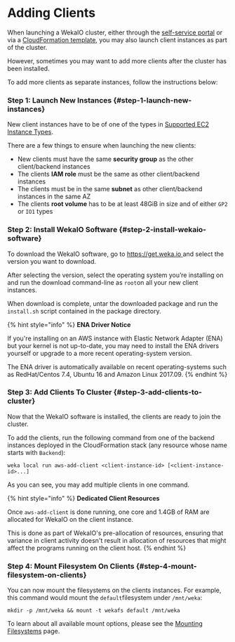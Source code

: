 # Adding Clients

When launching a WekaIO cluster, either through the [self-service portal](self-service-portal.md) or via a [CloudFormation template](cloudformation-template-generator.md), you may also launch client instances as part of the cluster.

However, sometimes you may want to add more clients after the cluster has been installed.

To add more clients as separate instances, follow the instructions below:

### Step 1: Launch New Instances {#step-1-launch-new-instances}

New client instances have to be of one of the types in [Supported EC2 Instance Types](supported-ec2-instance-types.md).

There are a few things to ensure when launching the new clients:

* New clients must have the same **security group** as the other client/backend instances
* The clients **IAM role** must be the same as other client/backend instances
* The clients must be in the same **subnet** as other client/backend instances in the same AZ
* The clients **root volume** has to be at least 48GiB in size and of either `GP2` or `IO1` types

### Step 2: Install WekaIO Software {#step-2-install-wekaio-software}

To download the WekaIO software, go to [https://get.weka.io ](https://get.weka.io/) and select the version you want to download.

After selecting the version, select the operating system you’re installing on and run the download command-line as `root`on all your new client instances.

When download is complete, untar the downloaded package and run the `install.sh` script contained in the package directory.

{% hint style="info" %}
**ENA Driver Notice**

If you're installing on an AWS instance with Elastic Network Adapter \(ENA\) but your kernel is not up-to-date, you may need to install the ENA drivers yourself or upgrade to a more recent operating-system version.

The ENA driver is automatically available on recent operating-systems such as RedHat/Centos 7.4, Ubuntu 16 and Amazon Linux 2017.09.
{% endhint %}

### Step 3: Add Clients To Cluster {#step-3-add-clients-to-cluster}

Now that the WekaIO software is installed, the clients are ready to join the cluster.

To add the clients, run the following command from one of the backend instances deployed in the CloudFormation stack \(any resource whose name starts with `Backend`\):

```text
weka local run aws-add-client <client-instance-id> [<client-instance-id>...]
```

As you can see, you may add multiple clients in one command.

{% hint style="info" %}
**Dedicated Client Resources**

Once `aws-add-client` is done running, one core and 1.4GB of RAM are allocated for WekaIO on the client instance.

This is done as part of WekaIO's pre-allocation of resources, ensuring that variance in client activity doesn't result in allocation of resources that might affect the programs running on the client host.
{% endhint %}

### Step 4: Mount Filesystem On Clients {#step-4-mount-filesystem-on-clients}

You can now mount the filesystems on the clients instances. For example, this command would mount the `default`filesystem under `/mnt/weka`:

```text
mkdir -p /mnt/weka && mount -t wekafs default /mnt/weka
```

To learn about all available mount options, please see the [Mounting Filesystems](../fs/mounting-filesystems.md) page.

